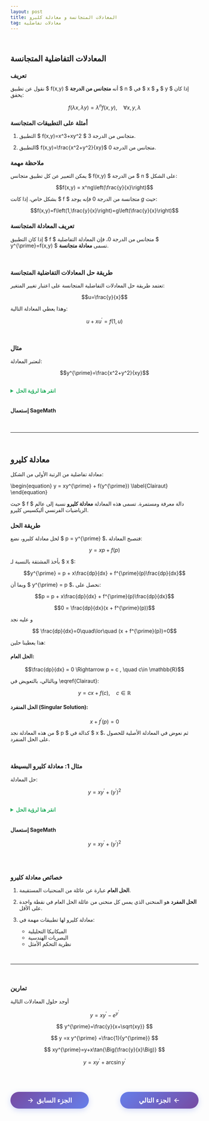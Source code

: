 ```yaml
---
layout: post
title: المعادلات المتجانسة و معادلة كليرو
tag: معادلات تفاضلية
---
```


<br>



## المعادلات التفاضلية المتجانسة

### تعريف

نقول عن تطبيق $ f(x,y) $ أنه **متجانس من الدرجة** $ n $  في $ x $ و $ y $ إذا كان يحقق:

$$f(\lambda x,\lambda y)=\lambda^n f(x,y), \quad \forall x,y,\lambda$$

### أمثلة على التطبيقات المتجانسة

1. التطبيق $ f(x,y)=x^3+xy^2 $ متجانس من الدرجة $3$.

2. التطبيق$ f(x,y)=\frac{x^2+y^2}{xy}$ متجانس من الدرجة $0$.

### ملاحظة مهمة

يمكن التعبير عن كل تطبيق متجانس  $ f(x,y) $ من الدرجة $ n $ على الشكل:

$$f(x,y) = x^ng\left(\frac{y}{x}\right)$$

بشكل خاص، إذا كانت $ f $ متجانسة من الدرجة $0$ فإنه يوجد $g$ حيث:

$$f(x,y)=f\left(1,\frac{y}{x}\right)=g\left(\frac{y}{x}\right)$$

### تعريف المعادلة المتجانسة

إذا كان التطبيق $ f $ متجانس من الدرجة $0$، فإن المعادلة التفاضلية $ y^{\prime}=f(x,y) $ تسمى **معادلة متجانسة**.

<br>

### طريقة حل المعادلات التفاضلية المتجانسة

تعتمد طريقة حل المعادلات التفاضلية المتجانسة على اعتبار تغيير المتغير:

$$u=\frac{y}{x}$$

وهذا يعطي المعادلة التالية:

$$u+xu^{\prime}=f(1,u)$$

<br>

### مثال

لنعتبر المعادلة:

$$y^{\prime}=\frac{x^2+y^2}{xy}$$

<br>
<details>
  <summary style="color: #27ae60; font-weight: bold;"> انقر هنا لرؤية الحل</summary>

<br>

<b>الخطوة 1:</b>  التحقق من التجانس

نرى أن التطبيق $ f(x,y)=\frac{x^2+y^2}{xy} $ متجانس من الرتبة $0$:

$$f(\lambda x,\lambda y) = \frac{(\lambda x)^2+(\lambda y)^2}{\lambda x \cdot \lambda y} = \frac{\lambda^2(x^2+y^2)}{\lambda^2 xy} = \frac{x^2+y^2}{xy} = f(x,y)$$

<br>

<b>الخطوة 2:</b>  

بإجراء تغيير المتغير $ u=\frac{y}{x} $، نجد $ y = xu $ و $ y^{\prime} = u + xu^{\prime}$

نعوض في المعادلة:

$$u + xu^{\prime} = f(1,u) = \frac{1+u^2}{u}$$

<br>

<b>الخطوة 3:</b>  تبسيط المعادلة

$$u + xu^{\prime} = \frac{1+u^2}{u}$$

$$xu^{\prime} = \frac{1+u^2}{u} - u = \frac{1+u^2-u^2}{u} = \frac{1}{u}$$

$$u^{\prime} = \frac{1}{xu}$$

<br>

<b>الخطوة 4:</b>  فصل المتغيرات

$$u \, du = \frac{dx}{x}$$

<br>

<b>الخطوة 5:</b>  المكاملة

$$\int u \, du = \int \frac{dx}{x}$$

$$\frac{u^2}{2} = \ln|x| + C$$

$$u^2 = 2\ln|x| + c, \quad c \in \mathbb{R}$$

<br>

<b>الحل النهائي:</b> 

بالعودة إلى المتغير الأصلي $ y = xu $:

$$\left(\frac{y}{x}\right)^2 = 2\ln|x| + c$$

$$y^2 = (2\ln|x| + c)x^2, \quad c \in \mathbb{R}$$

</details>
<br>

#### إستعمال SageMath

<div class="sage">
  <script type="text/x-sage">
x = var("x")
y = function('y')(x)
eq = diff(y,x) == (x^2 + y^2)/(x*y)  # تعريف المعادلة
solution = desolve(eq, y,contrib_ode=True)  # حل المعادلة
print("الحل العام:")
pretty_print(solution)
  </script>
</div>


<br>

---

<br>






## معادلة كليرو

معادلة تفاضلية من الرتبة الأولى من الشكل:

\begin{equation}
y = xy^{\prime} + f(y^{\prime})
\label{Clairaut}
\end{equation}

حيث  $ f $ دالة معرفة ومستمرة. تسمى هذه المعادلة **معادلة كليرو** نسبة إلى عالم الرياضيات الفرنسي أليكسيس كليرو.

### طريقة الحل

لحل معادلة كليرو، نضع $ p = y^{\prime} $، فتصبح المعادلة:


$$y = xp + f(p)$$


بأخذ المشتقة بالنسبة لـ $ x $:

$$y^{\prime} = p + x\frac{dp}{dx} + f^{\prime}(p)\frac{dp}{dx}$$

وبما أن $ y^{\prime} = p $، نحصل على:

$$p = p + x\frac{dp}{dx} + f^{\prime}(p)\frac{dp}{dx}$$

$$0 = \frac{dp}{dx}(x + f^{\prime}(p))$$

و عليه نجد

$$ \frac{dp}{dx}=0\quad\lor\quad (x + f^{\prime}(p))=0$$

هذا يعطينا حلين:

#### الحل العام:

$$\frac{dp}{dx} = 0 \Rightarrow p = c , \quad c\in \mathbb{R}$$

وبالتالي، بالتعويض في \eqref{Clairaut}:

$$y = cx + f(c), \quad c \in \mathbb{R}$$

#### الحل المنفرد (Singular Solution):

$$x + f^{\prime}(p) = 0$$

من هذه المعادلة نجد $ p $ كدالة في $ x $، ثم نعوض في المعادلة الأصلية للحصول على الحل المنفرد.

<br>

### مثال 1: معادلة كليرو البسيطة

حل المعادلة:

$$y = xy^{\prime} + (y^{\prime})^2$$

<br>
<details>
  <summary style="color: #27ae60; font-weight: bold;"> انقر هنا لرؤية الحل</summary>

<br>


<b>الخطوة 1:</b> تحديد الشكل


هذه معادلة كليرو حيث $ f(p) = p^2 $

<br>
<b>الخطوة 2:</b> الحل العام


$$y = cx + c^2, \quad c \in \mathbb{R}$$

هذا عبارة عن عائلة من المستقيمات.


<br>

<b>الخطوة 3:</b> الحل المنفرد

من الشرط $ x + f'(p) = 0 $:


$$x + 2p = 0 \Rightarrow p = -\frac{x}{2}$$

بالتعويض في المعادلة الأصلية:


$$y = x \cdot \left(-\frac{x}{2}\right) + \left(-\frac{x}{2}\right)^2$$

$$y = -\frac{x^2}{2} + \frac{x^2}{4} = -\frac{x^2}{4}$$


<b>الحل النهائي:</b>
<br>

- الحل العام: $ y = cx + c^2 $

 <br>
  
- الحل المنفرد: $y = -\frac{x^2}{4}$

</details>
<br>

#### إستعمال SageMath



$$
y =x y^{\prime} + (y^{\prime})^{2}
$$

<div class="sage">
  <script type="text/x-sage">
x = var("x")
y = function('y')(x)
eq2= y==x*diff(y,x)+diff(y,x)^2   
sol2=desolve(eq2, y,show_method=True,contrib_ode=True)
pretty_print(sol2)
  </script>
</div>

<br>


<div class="sage">
  <script type="text/x-sage">
import matplotlib.pyplot as plt
import numpy as np

x_vals = np.linspace(-3, 3, 400)

plt.figure(figsize=(12, 7))
plt.rcParams.update({'font.size': 14})

# --- General solutions ---
c_vals = [-2, -1, 0, 1, 2]
c0 = c_vals[0]

# Plot c = -2 with legend label
y_vals = c0 * x_vals + c0**2
plt.plot(x_vals, y_vals, 'b--', alpha=0.7, label='General solutions: $y = cx + c^2$')

# Annotate c = -2 manually (since it's outside the loop)
x_annot = x_vals[0]
y_annot = c0 * x_annot + c0**2
x_offset, y_offset = 0.3, -1

plt.text(x_annot + x_offset,
         y_annot + y_offset,
         f'c = {c0}',
         color='blue',
         fontsize=17,
         ha='right',
         va='center')

# --- Remaining general solutions ---
for c in c_vals[1:]:
    y_vals = c * x_vals + c**2
    plt.plot(x_vals, y_vals, 'b--', alpha=0.7)

    x_annot = x_vals[0] if c < 0 else x_vals[-1]
    y_annot = c * x_annot + c**2

    if c == -1:
        x_offset, y_offset = 0.3, -0.9
    elif c == 0:
        x_offset, y_offset = -0.3, 0.5
    elif c == 1:
        x_offset, y_offset = -0.3, -0.8
    elif c == 2:
        x_offset, y_offset = -0.3, -1

    plt.text(x_annot + x_offset,
             y_annot + y_offset,
             f'c = {c}',
             color='blue',
             fontsize=17,
             ha='left' if c >= 0 else 'right',
             va='center')

# --- Singular solution ---
y_singular = -x_vals**2 / 4
plt.plot(x_vals, y_singular, 'r-', linewidth=3, label='Singular solution: $y = -x^{2}/4$')

# --- Labels and title ---
plt.xlabel('x', fontsize=14)
plt.ylabel('y', fontsize=14)
plt.title("Clairaut's Equation: $y = x y' + (y')^2$", fontsize=16)
plt.grid(True)
plt.legend(fontsize=13)
plt.tight_layout()
plt.show()

  </script>
</div>

<br>


### خصائص معادلة كليرو

1. **الحل العام** عبارة عن عائلة من المنحنيات المستقيمة.

2. **الحل المفرد** هو المنحنى الذي يمس كل منحنى من عائلة الحل العام في نقطة واحدة على الأقل.

3. معادلة كليرو لها تطبيقات مهمة في:
   - الميكانيكا التحليلية
   - البصريات الهندسية  
   - نظرية التحكم الأمثل





<br>


---

<br>

### تمارين


أوجد حلول المعادلات التالية


$$
y =x y^{\prime} -e^{y^{\prime}}
$$

$$
y^{\prime}=\frac{y}{x+\sqrt{xy}}
$$

$$
y =x y^{\prime} +\frac{1}{y^{\prime}}
$$

$$
xy^{\prime}=y+x\tan{\Big(\frac{y}{x}\Big)}
$$


$$
y =x y^{\prime} +\arcsin{y^{\prime}}
$$




































<br>

<style>
.nav-buttons {
    display: flex;
    justify-content: space-between;
    align-items: center;
    margin: 40px 0;
    gap: 20px;
}
.nav-btn {
    background: linear-gradient(135deg, #667eea, #764ba2);
    color: white;
    border: none;
    padding: 12px 30px;
    border-radius: 25px;
    font-size: 1.1rem;
    font-weight: 600;
    cursor: pointer;
    transition: all 0.3s ease;
    box-shadow: 0 4px 15px rgba(102, 126, 234, 0.3);
    text-decoration: none;
    display: inline-flex;
    align-items: center;
    min-width: 150px;
    justify-content: center;
}
.nav-btn:hover {
    transform: translateY(-2px);
    box-shadow: 0 6px 20px rgba(102, 126, 234, 0.4);
    color: white;
    text-decoration: none;
}
.prev-btn {
    background: linear-gradient(135deg, #764ba2, #667eea);
}
.next-btn {
    background: linear-gradient(135deg, #667eea, #764ba2);
}
.arrow-right {
    margin-left: 8px;
    transition: transform 0.3s ease;
}
.arrow-left {
    margin-right: 8px;
    transition: transform 0.3s ease;
}
.nav-btn:hover .arrow-right {
    transform: translateX(3px);
}
.nav-btn:hover .arrow-left {
    transform: translateX(-3px);
}
@media (max-width: 768px) {
    .nav-buttons {
        flex-direction: column;
        gap: 15px;
    }
    .nav-btn {
        width: 100%;
        max-width: 300px;
    }
}
</style>

<div class="nav-buttons">
    <a href="https://bmdz1.github.io/Diff_equa2/" class="nav-btn prev-btn">
        <span class="arrow-left">→</span>الجزء السابق
    </a>
    <a href="https://bmdz1.github.io/Limit/" class="nav-btn next-btn">
        الجزء التالي<span class="arrow-right">←</span>
    </a>
</div>

